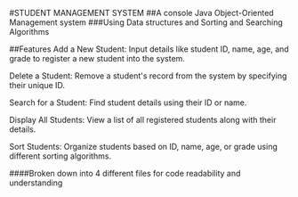 #STUDENT MANAGEMENT SYSTEM
##A console Java Object-Oriented Management system
###Using Data structures and Sorting and Searching Algorithms


##Features
Add a New Student: Input details like student ID, name, age, and grade to register a new student into the system.

Delete a Student: Remove a student's record from the system by specifying their unique ID.

Search for a Student: Find student details using their ID or name.

Display All Students: View a list of all registered students along with their details.

Sort Students: Organize students based on ID, name, age, or grade using different sorting algorithms.

####Broken down into 4 different files for code readability and understanding 

